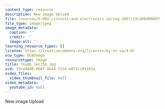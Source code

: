 ```yaml
---
content_type: resource
description: New image Upload
file: /courses/6-002-circuits-and-electronics-spring-2007/33ca98d00b0f9e44151ee873cc011b1a_thumb_lec15a.jpg
file_type: image/jpeg
image_metadata:
  caption: ''
  credit: ''
  image-alt: ''
learning_resource_types: []
license: https://creativecommons.org/licenses/by-nc-sa/4.0/
ocw_type: OCWImage
resourcetype: Image
title: thumb_lec15a.jpg
uid: 33ca98d0-0b0f-9e44-151e-e873cc011b1a
video_files:
  video_thumbnail_file: null
video_metadata:
  youtube_id: null
---
```

New image Upload